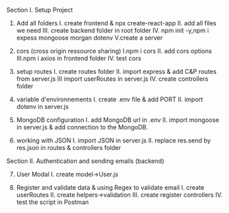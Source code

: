 Section I. Setup Project

1. Add all folders
   I. create frontend & npx create-react-app
   II. add all files we need
   III. create backend folder in root folder
   IV. npm init -y,npm i expess mongoose morgan dotenv
   V.create a server
2. cors (cross origin ressource sharing)
   I.npm i cors
   II. add cors options
   III.npm i axios in frontend folder
   IV. test cors

3. setup routes
   I. create routes folder
   II. import express & add C&P routes from server.js
   III import userRoutes in server.js
   IV. create controllers folder

4. variable d'environnements
   I. create .env file & add PORT
   II. import dotenv in server.js

5. MongoDB configuration
   I. add MongoDB url in .env
   II. import mongoose in server.js & add connection to the MongoDB.

6. working with JSON
   I. import JSON in server.js
   II. replace res.send by res.json in routes & controllers folder

Section II. Authentication and sending emails (backend)

7. User Modal
   I. create model->User.js

8. Register and validate data & using Regex to validate email
   I. create userRoutes
   II. create helpers->validation
   III. create register controllers
   IV. test the script in Postman
